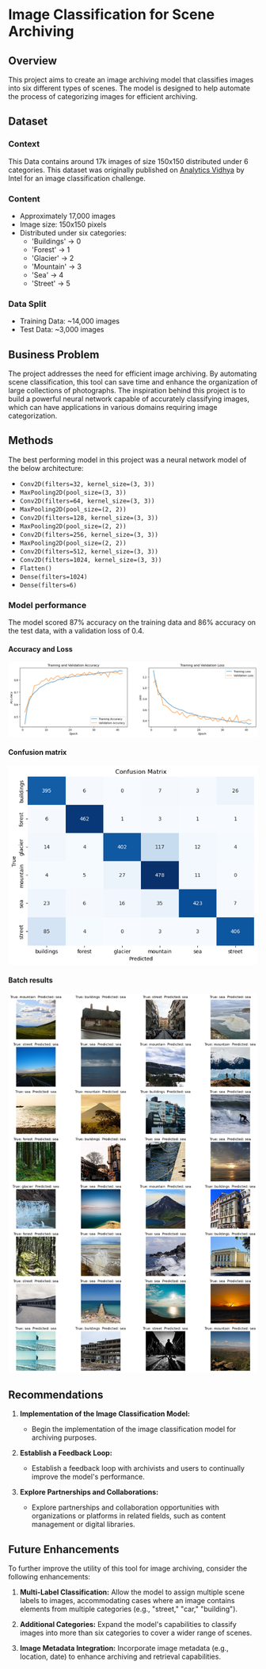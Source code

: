 # Image Classification for Scene Archiving

## Overview

This project aims to create an image archiving model that classifies images into six different types of scenes. The model is designed to help automate the process of categorizing images for efficient archiving.

## Dataset

### Context
This Data contains around 17k images of size 150x150 distributed under 6 categories. This dataset was originally published on [Analytics Vidhya](https://datahack.analyticsvidhya.com) by Intel for an image classification challenge.

### Content
- Approximately 17,000 images
- Image size: 150x150 pixels
- Distributed under six categories:
    - 'Buildings' -> 0
    - 'Forest' -> 1
    - 'Glacier' -> 2
    - 'Mountain' -> 3
    - 'Sea' -> 4
    - 'Street' -> 5

### Data Split
- Training Data: ~14,000 images
- Test Data: ~3,000 images


## Business Problem

The project addresses the need for efficient image archiving. By automating scene classification, this tool can save time and enhance the organization of large collections of photographs.
The inspiration behind this project is to build a powerful neural network capable of accurately classifying images, which can have applications in various domains requiring image categorization.


## Methods

The best performing model in this project was a neural network model of the below architecture:  

- `Conv2D(filters=32, kernel_size=(3, 3))`
- `MaxPooling2D(pool_size=(3, 3))`
- `Conv2D(filters=64, kernel_size=(3, 3))`
- `MaxPooling2D(pool_size=(2, 2))`
- `Conv2D(filters=128, kernel_size=(3, 3))`
- `MaxPooling2D(pool_size=(2, 2))`
- `Conv2D(filters=256, kernel_size=(3, 3))`
- `MaxPooling2D(pool_size=(2, 2))`
- `Conv2D(filters=512, kernel_size=(3, 3))`
- `Conv2D(filters=1024, kernel_size=(3, 3))`
- `Flatten()`
- `Dense(filters=1024)`
- `Dense(filters=6)`

### Model performance
The model scored 87% accuracy on the training data and 86% accuracy on the test data, with a validation loss of 0.4.  
#### Accuracy and Loss  
![Alt Text](https://github.com/alihijazy/Image-Classification-for-Scene-Archiving/blob/master/images/model_3_Accuracy_and_loss.png)

#### Confusion matrix
![Alt Text](https://github.com/alihijazy/Image-Classification-for-Scene-Archiving/blob/master/images/model_3_confusion_matrix.png)  
  
#### Batch results
![Alt Text](https://github.com/alihijazy/Image-Classification-for-Scene-Archiving/blob/master/images/model_3_guesses.png)  

## Recommendations
1. **Implementation of the Image Classification Model:**
   - Begin the implementation of the image classification model for archiving purposes.

2. **Establish a Feedback Loop:**
   - Establish a feedback loop with archivists and users to continually improve the model's performance.

3. **Explore Partnerships and Collaborations:**
   - Explore partnerships and collaboration opportunities with organizations or platforms in related fields, such as content management or digital libraries.

## Future Enhancements

To further improve the utility of this tool for image archiving, consider the following enhancements:

1. **Multi-Label Classification:** Allow the model to assign multiple scene labels to images, accommodating cases where an image contains elements from multiple categories (e.g., "street," "car," "building").

2. **Additional Categories:** Expand the model's capabilities to classify images into more than six categories to cover a wider range of scenes.

3. **Image Metadata Integration:** Incorporate image metadata (e.g., location, date) to enhance archiving and retrieval capabilities.
